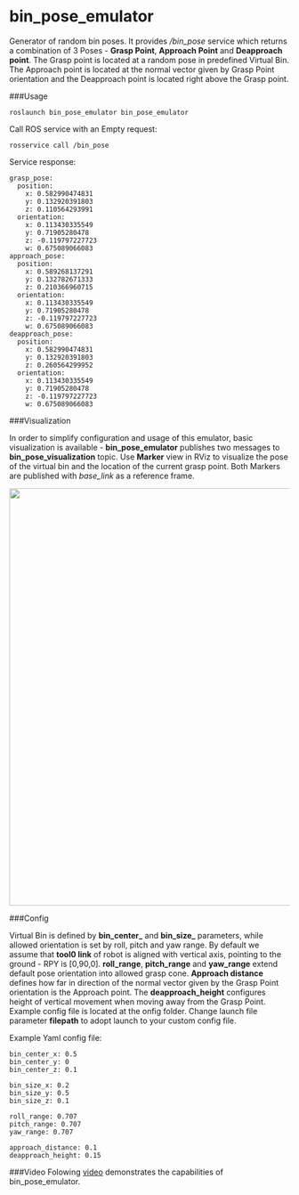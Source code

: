 # bin_pose_emulator

Generator of random bin poses. It provides */bin_pose* service which returns a combination of 3 Poses - **Grasp Point**, **Approach Point** and **Deapproach point**. The Grasp point is located at a random pose in predefined Virtual Bin. The Approach point is located at the normal vector given by Grasp Point orientation and the Deapproach point is located right above the Grasp point.

###Usage

```
roslaunch bin_pose_emulator bin_pose_emulator
```
Call ROS service with an Empty request:
```
rosservice call /bin_pose
```

Service response:
```
grasp_pose: 
  position: 
    x: 0.582990474831
    y: 0.132920391803
    z: 0.110564293991
  orientation: 
    x: 0.113430335549
    y: 0.71905280478
    z: -0.119797227723
    w: 0.675089066083
approach_pose: 
  position: 
    x: 0.589268137291
    y: 0.132782671333
    z: 0.210366960715
  orientation: 
    x: 0.113430335549
    y: 0.71905280478
    z: -0.119797227723
    w: 0.675089066083
deapproach_pose: 
  position: 
    x: 0.582990474831
    y: 0.132920391803
    z: 0.260564299952
  orientation: 
    x: 0.113430335549
    y: 0.71905280478
    z: -0.119797227723
    w: 0.675089066083
```

###Visualization

In order to simplify configuration and usage of this emulator, basic visualization is available - **bin_pose_emulator** publishes two  messages to **bin_pose_visualization** topic. Use **Marker** view in RViz to visualize the pose of the virtual bin and the location of the current grasp point. Both Markers are published with *base_link* as a reference frame. 

<img src="http://www.smartroboticsys.eu/wp-content/uploads/2016/12/bin_pose_emulator.jpg" width="750">

###Config

Virtual Bin is defined by **bin_center_** and **bin_size_** parameters, while allowed orientation is set by roll, pitch and yaw range. By default we assume that **tool0 link** of robot is aligned with vertical axis, pointing to the ground - RPY is [0,90,0]. **roll_range**, **pitch_range** and **yaw_range** extend default pose orientation into allowed grasp cone. 
**Approach distance** defines how far in direction of the normal vector given by the Grasp Point orientation is the Approach point. The **deapproach_height** configures height of vertical movement when moving away from the Grasp Point. Example config file is located at the onfig folder. Change launch file parameter **filepath** to adopt launch to your custom config file.

Example Yaml config file: 
```
bin_center_x: 0.5
bin_center_y: 0
bin_center_z: 0.1

bin_size_x: 0.2
bin_size_y: 0.5
bin_size_z: 0.1

roll_range: 0.707
pitch_range: 0.707
yaw_range: 0.707

approach_distance: 0.1
deapproach_height: 0.15
```

###Video
Folowing [video](https://youtu.be/l4nY1mkcvU8) demonstrates the capabilities of bin_pose_emulator.
